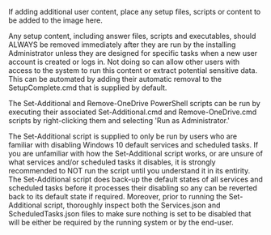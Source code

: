 If adding additional user content, place any setup files, scripts or content to be added to the image here.

Any setup content, including answer files, scripts and executables, should ALWAYS be removed immediately after they are run by the installing Administrator unless they are designed for specific tasks when a new user account is created or logs in. Not doing so can allow other users with access to the system to run this content or extract potential sensitive data. This can be automated by adding their automatic removal to the SetupComplete.cmd that is supplied by default.

The Set-Additional and Remove-OneDrive PowerShell scripts can be run by executing their associated Set-Additional.cmd and Remove-OneDrive.cmd scripts by right-clicking them and selecting 'Run as Administrator.'

The Set-Additional script is supplied to only be run by users who are familiar with disabling Windows 10 default services and scheduled tasks. If you are unfamiliar with how the Set-Additional script works, or are unsure of what services and/or scheduled tasks it disables, it is strongly recommended to NOT run the script until you understand it in its entirity. The Set-Additional script does back-up the default states of all services and scheduled tasks before it processes their disabling so any can be reverted back to its default state if required. Moreover, prior to running the Set-Additional script, thoroughly inspect both the Services.json and ScheduledTasks.json files to make sure nothing is set to be disabled that will be either be required by the running system or by the end-user.
